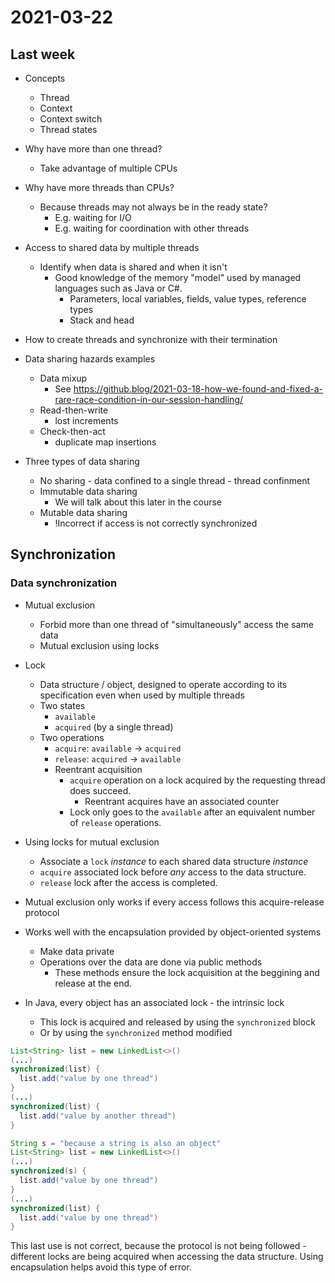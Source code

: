 # 2021-03-22

## Last week

- Concepts
  - Thread
  - Context
  - Context switch
  - Thread states
  
- Why have more than one thread?
  - Take advantage of multiple CPUs
  
- Why have more threads than CPUs?
  - Because threads may not always be in the ready state?
    - E.g. waiting for I/O
    - E.g. waiting for coordination with other threads

- Access to shared data by multiple threads
  - Identify when data is shared and when it isn't
    - Good knowledge of the memory "model" used by managed languages such as Java or C#.
      - Parameters, local variables, fields, value types, reference types
      - Stack and head

- How to create threads and synchronize with their termination

- Data sharing hazards examples
  - Data mixup
    - See https://github.blog/2021-03-18-how-we-found-and-fixed-a-rare-race-condition-in-our-session-handling/
  - Read-then-write
    - lost increments
  - Check-then-act
    - duplicate map insertions

- Three types of data sharing
  - No sharing - data confined to a single thread - thread confinment
  - Immutable data sharing
    - We will talk about this later in the course
  - Mutable data sharing
    - !Incorrect if access is not correctly synchronized

## Synchronization

### Data synchronization

- Mutual exclusion
  - Forbid more than one thread of "simultaneously" access the same data
  - Mutual exclusion using locks
  
- Lock
  - Data structure / object, designed to operate according to its specification even when used by multiple threads
  - Two states
    - `available`
    - `acquired` (by a single thread)
  - Two operations
    - `acquire`: `available` -> `acquired`
    - `release`: `acquired` -> `available` 
    - Reentrant acquisition
      - `acquire` operation on a lock acquired by the requesting thread does succeed.
        - Reentrant acquires have an associated counter
      - Lock only goes to the `available` after an equivalent number of `release` operations.

- Using locks for mutual exclusion
  - Associate a `lock` *instance* to each shared data structure *instance*
  - `acquire` associated lock before *any* access to the data structure.
  - `release` lock after the access is completed.

- Mutual exclusion only works if every access follows this acquire-release protocol

- Works well with the encapsulation provided by object-oriented systems
  - Make data private
  - Operations over the data are done via public methods
    - These methods ensure the lock acquisition at the beggining and release at the end.

- In Java, every object has an associated lock - the intrinsic lock
  - This lock is acquired and released by using the `synchronized` block
  - Or by using the `synchronized` method modified
  

```java
List<String> list = new LinkedList<>()
(...)
synchronized(list) {
  list.add("value by one thread")
}
(...)
synchronized(list) {
  list.add("value by another thread")
}
```

```java
String s = "because a string is also an object"
List<String> list = new LinkedList<>()
(...)
synchronized(s) {
  list.add("value by one thread")
}
(...)
synchronized(list) {
  list.add("value by one thread")
}
```

This last use is not correct, because the protocol is not being followed - different locks are being acquired when accessing the data structure.
Using encapsulation helps avoid this type of error.

